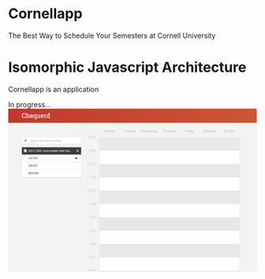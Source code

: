 # Cornellapp
The Best Way to Schedule Your Semesters at Cornell University

# Isomorphic Javascript Architecture
Cornellapp is an application

In progress...
![In-progress Screenshot](./screenshot.png?raw=true)
